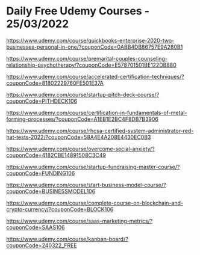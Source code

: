 # Daily Free Udemy Courses - 25/03/2022

https://www.udemy.com/course/quickbooks-enterprise-2020-two-businesses-personal-in-one/?couponCode=0ABB4DB86757E9A280B1
https://www.udemy.com/course/premarital-couples-counseling-relationship-psychotherapy/?couponCode=E578701501BE122DB880
https://www.udemy.com/course/accelerated-certification-techniques/?couponCode=81802229760FE501E37A
https://www.udemy.com/course/startup-pitch-deck-course/?couponCode=PITHDECK106
https://www.udemy.com/course/certification-in-fundamentals-of-metal-forming-processes/?couponCode=A1EB1E2BC4F8DB7B3906
https://www.udemy.com/course/rhcsa-certified-system-administrator-red-hat-tests-2022/?couponCode=58A4E4A208E4430EC0B3
https://www.udemy.com/course/overcome-social-anxiety/?couponCode=4182CBE14891508C3C49
https://www.udemy.com/course/startup-fundraising-master-course/?couponCode=FUNDING106
https://www.udemy.com/course/start-business-model-course/?couponCode=BUSINESSMODEL106
https://www.udemy.com/course/complete-course-on-blockchain-and-crypto-currency/?couponCode=BLOCK106
https://www.udemy.com/course/saas-marketing-metrics/?couponCode=SAAS106
https://www.udemy.com/course/kanban-board/?couponCode=240322_FREE
